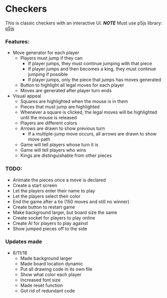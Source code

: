 # Checkers
This is classic checkers with an interactive UI. ***NOTE*** Must use p5js library: <a href="https://p5js.org/download/">p5js</a>

### Features:
- Move generator for each player
  - Players must jump if they can
    - If player jumps, they must continue jumping with that piece
    - If player jumps and then becomes a king, they must continue jumping if possible
    - If player jumps, only the piece that jumps has moves generated
  - Button to highlight all legal moves for each player
  - Moves are generated after player turn ends
- Visual appeal
  - Squares are highlighted when the mouse is in them
  - Pieces that must jump are highlighted
  - Whenever a square is clicked, the legal moves will be highlighted until the mouse is released
  - Players are different colors
  - Arrows are drawn to show previous turn
    - If a multiple-jump move occurs, all arrows are drawn to show move path
  - Game will tell players whose turn it is
  - Game will tell players who wins
  - Kings are distinguishable from other pieces


### TODO:
- Animate the pieces once a move is declared
- Create a start screen
- Let the players enter their name to play
- Let the players select their color
- End the game after a tie (150 moves and still no winner)
- Create button to restart game
- Make background larger, but board size the same
- Create socket for players to play online
- Create AI for players to play against
- Show jumped pieces off to the side

### Updates made
- 6/11/18
  - Made background larger
  - Made board location dynamic
  - Put all drawing code in its own file
  - Show what color each player
  - Increased font size
  - Made reset function
  - Got rid of redundant code
  
